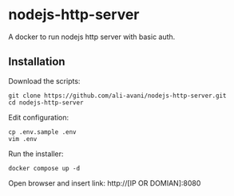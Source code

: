 # nodejs-http-server

A docker to run nodejs http server with basic auth.

## Installation

Download the scripts:

```
git clone https://github.com/ali-avani/nodejs-http-server.git
cd nodejs-http-server
```

Edit configuration:

```
cp .env.sample .env
vim .env
```

Run the installer:

```
docker compose up -d
```
Open browser and insert link: http://[IP OR DOMIAN]:8080
